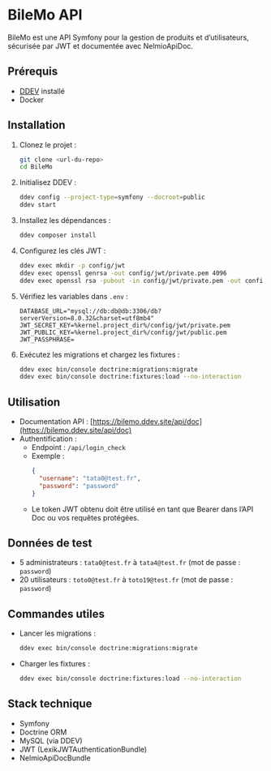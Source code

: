# BileMo API

BileMo est une API Symfony pour la gestion de produits et d’utilisateurs, sécurisée par JWT et documentée avec NelmioApiDoc.

## Prérequis
- [DDEV](https://ddev.readthedocs.io/en/stable/) installé
- Docker

## Installation

1. Clonez le projet :
   ```bash
   git clone <url-du-repo>
   cd BileMo
   ```
2. Initialisez DDEV :
   ```bash
   ddev config --project-type=symfony --docroot=public
   ddev start
   ```
3. Installez les dépendances :
   ```bash
   ddev composer install
   ```
4. Configurez les clés JWT :
   ```bash
   ddev exec mkdir -p config/jwt
   ddev exec openssl genrsa -out config/jwt/private.pem 4096
   ddev exec openssl rsa -pubout -in config/jwt/private.pem -out config/jwt/public.pem
   ```
5. Vérifiez les variables dans `.env` :
   ```env
   DATABASE_URL="mysql://db:db@db:3306/db?serverVersion=8.0.32&charset=utf8mb4"
   JWT_SECRET_KEY=%kernel.project_dir%/config/jwt/private.pem
   JWT_PUBLIC_KEY=%kernel.project_dir%/config/jwt/public.pem
   JWT_PASSPHRASE=
   ```
6. Exécutez les migrations et chargez les fixtures :
   ```bash
   ddev exec bin/console doctrine:migrations:migrate
   ddev exec bin/console doctrine:fixtures:load --no-interaction
   ```

## Utilisation

- Documentation API : [https://bilemo.ddev.site/api/doc](https://bilemo.ddev.site/api/doc)
- Authentification :
  - Endpoint : `/api/login_check`
  - Exemple :
    ```json
    {
      "username": "tata0@test.fr",
      "password": "password"
    }
    ```
  - Le token JWT obtenu doit être utilisé en tant que Bearer dans l’API Doc ou vos requêtes protégées.

## Données de test
- 5 administrateurs : `tata0@test.fr` à `tata4@test.fr` (mot de passe : `password`)
- 20 utilisateurs : `toto0@test.fr` à `toto19@test.fr` (mot de passe : `password`)

## Commandes utiles
- Lancer les migrations :
  ```bash
  ddev exec bin/console doctrine:migrations:migrate
  ```
- Charger les fixtures :
  ```bash
  ddev exec bin/console doctrine:fixtures:load --no-interaction
  ```

## Stack technique
- Symfony
- Doctrine ORM
- MySQL (via DDEV)
- JWT (LexikJWTAuthenticationBundle)
- NelmioApiDocBundle

